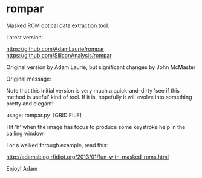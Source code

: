 rompar
======

Masked ROM optical data extraction tool.

Latest version:

  https://github.com/AdamLaurie/rompar
  https://github.com/SiliconAnalysis/rompar

Original version by Adam Laurie, but significant changes by John McMaster

Original message:

Note that this initial version is very much a quick-and-dirty 'see if this method is useful'
kind of tool. If it is, hopefully it will evolve into something pretty and elegant!

  usage: rompar.py <IMAGE> <BITS PER GROUP> <ROWS PER GROUP> [GRID FILE]

Hit 'h' when the image has focus to produce some keystroke help in the calling window.

For a walked through example, read this:

  http://adamsblog.rfidiot.org/2013/01/fun-with-masked-roms.html

Enjoy!
Adam
